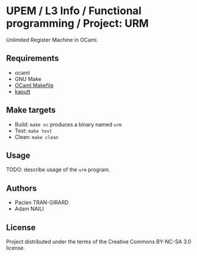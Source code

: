 # UPEM / L3 Info / Functional programming / Project: URM

Unlimited Register Machine in OCaml.

## Requirements

* ocaml
* GNU Make
* [OCaml Makefile](https://mmottl.github.io/ocaml-makefile/)
* [kaputt](http://kaputt.x9c.fr/)


## Make targets

* Build: `make nc` produces a binary named `urm`
* Test: `make test`
* Clean: `make clean`


## Usage

TODO: describe usage of the `urm` program.


## Authors

* Pacien TRAN-GIRARD
* Adam NAILI


## License

Project distributed under the terms of the Creative Commons BY-NC-SA 3.0 license.


